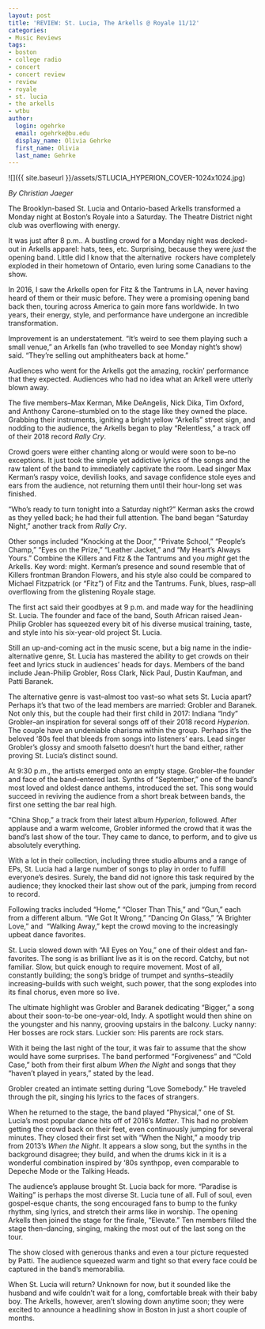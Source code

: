 ```yaml
---
layout: post
title: 'REVIEW: St. Lucia, The Arkells @ Royale 11/12'
categories:
- Music Reviews
tags:
- boston
- college radio
- concert
- concert review
- review
- royale
- st. lucia
- the arkells
- wtbu
author:
  login: ogehrke
  email: ogehrke@bu.edu
  display_name: Olivia Gehrke
  first_name: Olivia
  last_name: Gehrke
---
```

![]({{ site.baseurl }}/assets/STLUCIA_HYPERION_COVER-1024x1024.jpg)

_By Christian Jaeger_

The Brooklyn-based St. Lucia and Ontario-based Arkells transformed a Monday night at Boston’s Royale into a Saturday. The Theatre District night club was overflowing with energy.

It was just after 8 p.m.. A bustling crowd for a Monday night was decked-out in Arkells apparel: hats, tees, etc. Surprising, because they were _just_ the opening band. Little did I know that the alternative  rockers have completely exploded in their hometown of Ontario, even luring some Canadians to the show.

In 2016, I saw the Arkells open for Fitz & the Tantrums in LA, never having heard of them or their music before. They were a promising opening band back then, touring across America to gain more fans worldwide. In two years, their energy, style, and performance have undergone an incredible transformation.

Improvement is an understatement. “It’s weird to see them playing such a small venue,” an Arkells fan (who travelled to see Monday night’s show) said. “They’re selling out amphitheaters back at home.”

Audiences who went for the Arkells got the amazing, rockin’ performance that they expected. Audiences who had no idea what an Arkell were utterly blown away.

The five members–Max Kerman, Mike DeAngelis, Nick Dika, Tim Oxford, and Anthony Carone–stumbled on to the stage like they owned the place. Grabbing their instruments, igniting a bright yellow “Arkells” street sign, and nodding to the audience, the Arkells began to play “Relentless,” a track off of their 2018 record _Rally Cry_.

Crowd goers were either chanting along or would were soon to be–no exceptions. It just took the simple yet addictive lyrics of the songs and the raw talent of the band to immediately captivate the room. Lead singer Max Kerman’s raspy voice, devilish looks, and savage confidence stole eyes and ears from the audience, not returning them until their hour-long set was finished.

“Who’s ready to turn tonight into a Saturday night?” Kerman asks the crowd as they yelled back; he had their full attention. The band began “Saturday Night,” another track from _Rally Cry_.

Other songs included “Knocking at the Door,” “Private School,” “People’s Champ,” “Eyes on the Prize,” “Leather Jacket,” and “My Heart’s Always Yours.” Combine the Killers and Fitz & the Tantrums and you _might_ get the Arkells. Key word: might. Kerman’s presence and sound resemble that of Killers frontman Brandon Flowers, and his style also could be compared to Michael Fitzpatrick (or “Fitz”) of Fitz and the Tantrums. Funk, blues, rasp–all overflowing from the glistening Royale stage.

The first act said their goodbyes at 9 p.m. and made way for the headlining St. Lucia. The founder and face of the band, South African raised Jean-Philip Grobler has squeezed every bit of his diverse musical training, taste, and style into his six-year-old project St. Lucia.

Still an up-and-coming act in the music scene, but a big name in the indie-alternative genre, St. Lucia has mastered the ability to get crowds on their feet and lyrics stuck in audiences’ heads for days. Members of the band include Jean-Philip Grobler, Ross Clark, Nick Paul, Dustin Kaufman, and Patti Baranek.

The alternative genre is vast–almost too vast–so what sets St. Lucia apart? Perhaps it’s that two of the lead members are married: Grobler and Baranek. Not only this, but the couple had their first child in 2017: Indiana “Indy” Grobler–an inspiration for several songs off of their 2018 record _Hyperion_. The couple have an undeniable charisma within the group. Perhaps it’s the beloved ‘80s feel that bleeds from songs into listeners’ ears. Lead singer Grobler’s glossy and smooth falsetto doesn’t hurt the band either, rather proving St. Lucia’s distinct sound.

At 9:30 p.m., the artists emerged onto an empty stage. Grobler–the founder and face of the band–entered last. Synths of “September,” one of the band’s most loved and oldest dance anthems, introduced the set. This song would succeed in reviving the audience from a short break between bands, the first one setting the bar real high.

“China Shop,” a track from their latest album _Hyperion_, followed. After applause and a warm welcome, Grobler informed the crowd that it was the band’s last show of the tour. They came to dance, to perform, and to give us absolutely everything.

With a lot in their collection, including three studio albums and a range of EPs, St. Lucia had a large number of songs to play in order to fulfill everyone’s desires. Surely, the band did not ignore this task required by the audience; they knocked their last show out of the park, jumping from record to record.

Following tracks included “Home,” “Closer Than This,” and “Gun,” each from a different album. “We Got It Wrong,” “Dancing On Glass,” “A Brighter Love,” and  “Walking Away,” kept the crowd moving to the increasingly upbeat dance favorites.

St. Lucia slowed down with “All Eyes on You,” one of their oldest and fan-favorites. The song is as brilliant live as it is on the record. Catchy, but not familiar. Slow, but quick enough to require movement. Most of all, constantly building; the song’s bridge of trumpet and synths–steadily increasing–builds with such weight, such power, that the song explodes into its final chorus, even more so live.

The ultimate highlight was Grobler and Baranek dedicating “Bigger,” a song about their soon-to-be one-year-old, Indy. A spotlight would then shine on the youngster and his nanny, grooving upstairs in the balcony. Lucky nanny: Her bosses are rock stars. Luckier son: His parents are rock stars.

With it being the last night of the tour, it was fair to assume that the show would have some surprises. The band performed “Forgiveness” and “Cold Case,” both from their first album _When the Night_ and songs that they “haven’t played in years,” stated by the lead.

Grobler created an intimate setting during “Love Somebody.” He traveled through the pit, singing his lyrics to the faces of strangers.

When he returned to the stage, the band played “Physical,” one of St. Lucia’s most popular dance hits off of 2016’s _Matter_. This had no problem getting the crowd back on their feet, even continuously jumping for several minutes. They closed their first set with “When the Night,” a moody trip from 2013’s _When the Night_. It appears a slow song, but the synths in the background disagree; they build, and when the drums kick in it is a wonderful combination inspired by ‘80s synthpop, even comparable to Depeche Mode or the Talking Heads.

The audience’s applause brought St. Lucia back for more. “Paradise is Waiting” is perhaps the most diverse St. Lucia tune of all. Full of soul, even gospel-esque chants, the song encouraged fans to bump to the funky rhythm, sing lyrics, and stretch their arms like in worship. The opening Arkells then joined the stage for the finale, “Elevate.” Ten members filled the stage then–dancing, singing, making the most out of the last song on the tour.

The show closed with generous thanks and even a tour picture requested by Patti. The audience squeezed warm and tight so that every face could be captured in the band’s memorabilia.

When St. Lucia will return? Unknown for now, but it sounded like the husband and wife couldn’t wait for a long, comfortable break with their baby boy. The Arkells, however, aren’t slowing down anytime soon; they were excited to announce a headlining show in Boston in just a short couple of months.